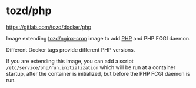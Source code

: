 # tozd/php

<https://gitlab.com/tozd/docker/php>

Image extending [tozd/nginx-cron](https://gitlab.com/tozd/docker/nginx-cron) image to add [PHP](https://secure.php.net/)
and PHP FCGI daemon.

Different Docker tags provide different PHP versions.

If you are extending this image, you can add a script `/etc/service/php/run.initialization`
which will be run at a container startup, after the container is initialized, but before the
PHP FCGI daemon is run.
